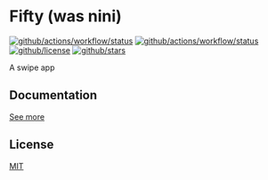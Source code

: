 # Fifty (was nini)

[![github/actions/workflow/status](https://img.shields.io/github/actions/workflow/status/brtmvdl/fifty/docker-push.yml?label=docker)](https://img.shields.io/github/actions/workflow/status/brtmvdl/fifty/docker-push.yml) [![github/actions/workflow/status](https://img.shields.io/github/actions/workflow/status/brtmvdl/fifty/docker-push.yml?label=artifacts)](https://img.shields.io/github/actions/workflow/status/brtmvdl/fifty/github-release.yml) [![github/license](https://img.shields.io/github/license/brtmvdl/fifty)](https://img.shields.io/github/license/brtmvdl/fifty) [![github/stars](https://img.shields.io/github/stars/brtmvdl/fifty?style=social)](https://img.shields.io/github/stars/brtmvdl/antify?style=social)

A swipe app

## Documentation

[See more](./docs/how-to.md)

## License

[MIT](./LICENSE)
